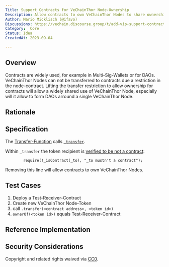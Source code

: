 ```yaml
---
Title: Support Contracts for VeChainThor Node-Ownership
Description: Allow contracts to own VeChainThor Nodes to share ownership or benefits.
Author: Mario Micklisch (@ifavo)
Discussions: https://vechain.discourse.group/t/add-vip-support-contracts-for-vechainthor-node-ownership/50
Category:  Core
Status: Idea
CreatedAt: 2023-09-04

---
```


## Overview

Contracts are widely used, for example in Multi-Sig-Wallets or for DAOs. VeChainThor Nodes can not be transferred to contracts due a restriction in the node-contract. 
Lifting the transfer restriction to allow ownership for contracts will allow a widely shared use of VeChainThor Node, especially will it allow to form DAOs arround a single VeChainThor Node.

  
## Rationale

<!--
  The rationale fleshes out the specification by describing what motivated the design and why particular design decisions were made. It should describe alternate designs that were considered and related work, e.g. how the feature is supported in other languages.
  
  The current placeholder is acceptable for a draft.
  
  TODO: Remove this comment before submitting
-->
  
## Specification

The [Transfer-Function](https://github.com/vechain/ThorNode-contracts/blob/b3e1765ed7b1599b301602a0e0f72587cf24be1b/contracts/XOwnership.sol#L106) calls [`_transfer`]( https://github.com/vechain/ThorNode-contracts/blob/b3e1765ed7b1599b301602a0e0f72587cf24be1b/contracts/XOwnership.sol#L179-L195).

Within `_transfer` the token recipient is [verified to be not a contract](https://github.com/vechain/ThorNode-contracts/blob/b3e1765ed7b1599b301602a0e0f72587cf24be1b/contracts/XOwnership.sol#L183):

```sol
        require(!_isContract(_to), "_to mustn't a contract");
```

Removing this line will allow contracts to own VeChainThor Nodes.

## Test Cases

1. Deploy a Test-Receiver-Contract
2. Create new VeChainThor Node-Token
3. call `.transfer(<contract address>, <token id>)`
4. `ownerOf(<token id>)` equals Test-Receiver-Contract
  
## Reference Implementation
  
<!--
  This section is optional.

  The Reference Implementation section should include a minimal implementation that assists in understanding or implementing this specification. It should not include project build files. The reference implementation is not a replacement for the Specification section, and the proposal should still be understandable without it.
  
  If the reference implementation is too large to reasonably be included inline, then consider adding it as one or more files in `../assets/vip-####/`. External links will not be allowed.

  TODO: Remove this comment before submitting
-->
  
## Security Considerations

<!--
  All VIPs must contain a section that discusses the security implications/considerations relevant to the proposed change. Include information that might be important for security discussions, surfaces risks and can be used throughout the life cycle of the proposal. For example, include security-relevant design decisions, concerns, important discussions, implementation-specific guidance and pitfalls, an outline of threats and risks and how they are being addressed. VIP submissions missing the "Security Considerations" section will be rejected. An VIP cannot proceed to status "Final" without a Security Considerations discussion deemed sufficient by the reviewers.

  The current placeholder is acceptable for a draft.

  TODO: Remove this comment before submitting
-->

Copyright and related rights waived via [CC0](./LICENSE.md).
